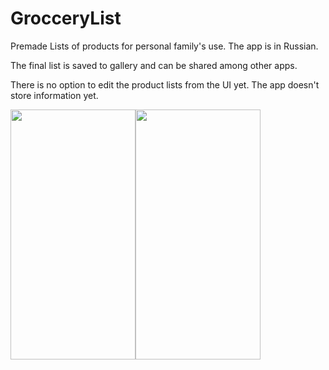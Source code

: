 # GrocceryList

Premade Lists of products for personal family's use. The app is in Russian.

The final list is saved to gallery and can be shared among other apps.

There is no option to edit the product lists from the UI yet.
The app doesn't store information yet.

<img src="https://github.com/glusi/GroceryList/assets/62393460/45bfabb0-5ba6-4ca4-b6db-4458dbbf2731" data-canonical-src="https://github.com/glusi/GroceryList/assets/62393460/45bfabb0-5ba6-4ca4-b6db-4458dbbf2731" width="200" height="400" /><img src="https://github.com/glusi/GroceryList/assets/62393460/e8cc1cea-365f-426f-a458-42a00b854eb1" data-canonical-src="https://github.com/glusi/GroceryList/assets/62393460/e8cc1cea-365f-426f-a458-42a00b854eb1" width="200" height="400" />
